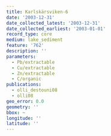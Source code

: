 ```yaml
---
title: Karlskärsviken-6
date: '2003-12-31'
date_collected_latest: '2003-12-31'
date_collected_earliest: '2003-01-01'
record_type: core
medium: lake_sediment
feature: '762'
description: ''
parameters:
  - Pb/extractable
  - Cu/extractable
  - Zn/extractable
  - C/organic
publications:
  - olli_destouni08
  - olli08
geo_error: 0.0
geometry: ''
bbox: ~
longitude: ''
latitude: ''
---
```

